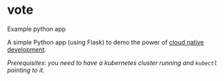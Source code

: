 # vote
Example python app

A simple Python app (using Flask) to demo the power of [cloud native development](https://github.com/cloudnativedevelopment/cnd).

*Prerequisites: you need to have a kubernetes cluster running and `kubectl` pointing to it.*

